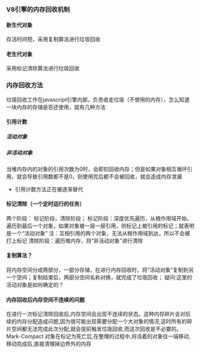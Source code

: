 <!--
 * @Author: qianqian.zhao
 * @Date: 2020-03-26 09:35:39
 * @LastEditors: qianqian.zhao
 * @LastEditTime: 2020-03-26 09:35:39
 * @Description: 垃圾回收机制
 -->

### V8引擎的内存回收机制
#### 新生代对象
存活时间短，采用复制算法进行垃圾回收
#### 老生代对象
采用标记清除算法进行垃圾回收

### 内存回收方法
垃圾回收工作在javascript引擎内部，负责收走垃圾（不使用的内存），怎么知道一块内存的存储是否还使用，就有几种方法
#### 引用计数
##### 活动对象
##### 非活动对象
当堆内存内的对象的引用次数为0时，会即刻回收内存；但是如果对象相互循环引用，就会导致引用数都不是0，则使用完后都不会被回收，就会造成内存泄漏

* 引用计数方法正在被逐渐替代

#### 标记清除（一个定时运行的任务）
两个阶段：
标记阶段，清除阶段；
标记阶段：深度优先遍历，从根作用域开始，遍历到最后一个对象，如果对象被一层一层引用，则标记上被引用的标记；就表明是一个“活动对象”
注：互相引用的两个对象，无法从根作用域到达，所以不会被打上标记
清除阶段：遍历堆内存，将“非活动对象”进行清除


#### 复制算法？
将内存空间分成两部分，一部分存储，在进行内存回收时，将“活动对象”复制到另一个空间；复制结束后，两部分空间名称对换，就完成了垃圾回收；
疑问:这里的活动对象是如何确定的？

#### 内存回收后内存空间不连续的问题
在进行一次标记清除回收后,内存空间会出现不连续的状态。这种内存碎片会对后续的内存分配造成问题,因为很可能出现需要分配一个大对象的情况,这时所有的碎片空间都无法完成此次分配,就会提前触发垃圾回收,而这次回收是不必要的。Mark-Compact 对象在标记为死亡后,在整理的过程中,将活着的对象往一端移动,移动完成后,直接清理掉边界外的内存
